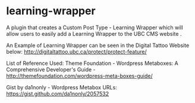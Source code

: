 learning-wrapper
================

A plugin that creates a Custom Post Type - Learning Wrapper which will allow users to easily add a Learning Wrapper to the UBC CMS website . 

An Example of Learning Wrapper can be seen in the Digital Tattoo Website below:
http://digitaltattoo.ubc.ca/protect/protect-feature/


List of Reference Used:
Theme Foundation - Wordpress Metaboxes: A Comprehensive Developer's Guide - http://themefoundation.com/wordpress-meta-boxes-guide/

Gist by da1nonly - Wordpress Metabox URLs: https://gist.github.com/da1nonly/2057532
